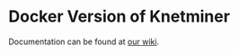 # Docker Version of Knetminer

Documentation can be found at [our wiki](https://github.com/Rothamsted/knetminer/wiki/3.-Deploying-KnetMiner-with-Docker).

